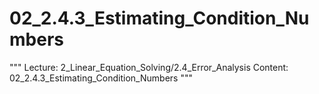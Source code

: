 # 02_2.4.3_Estimating_Condition_Numbers

"""
Lecture: 2_Linear_Equation_Solving/2.4_Error_Analysis
Content: 02_2.4.3_Estimating_Condition_Numbers
"""

